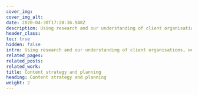 ```yaml
---
cover_img: 
cover_img_alt:
date: 2020-04-30T17:28:36.948Z
description: Using research and our understanding of client organisations, we are able to work through complicated content requirements and help our partners present, communicate and order this content to engage their users effectively.
header_class: 
toc: true
hidden: false
intro: Using research and our understanding of client organisations, we are able to work through complicated content requirements and help our partners present, communicate and order this content to engage their users effectively.
related_pages:
related_posts:
related_work:
title: Content strategy and planning
heading: Content strategy and planning
weight: 2
---
```

